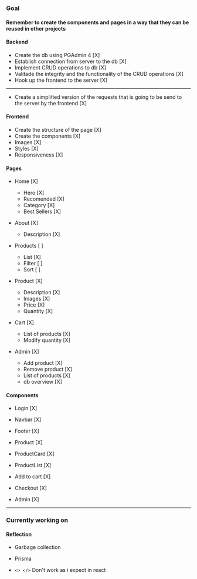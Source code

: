 ### Goal

#### Remember to create the components and pages in a way that they can be reused in other projects



#### Backend

- Create the db using PGAdmin 4 [X]
- Establish connection from server to the db [X]
- Implement CRUD operations to db [X]
- Valitade the integrity and the functionality of the CRUD operations [X]
- Hook up the frontend to the server [X]

---

- Create a simplified version of the requests that is going to be send to the server by the frontend [X]


#### Frontend

- Create the structure of the page [X]
- Create the components [X]
- Images [X]
- Styles [X]
- Responsiveness [X]



#### Pages
- Home [X]
    - Hero [X]
    - Recomended [X]
    - Category [X]
    - Best Sellers [X]

- About [X]
    - Description [X]

- Products [ ]
    - List [X]
    - Filter [ ]
    - Sort [ ]

- Product [X]
    - Description [X]
    - Images [X]
    - Price [X]
    - Quantity [X]
    
- Cart [X]
    - List of products [X]
    - Modify quantity [X]

- Admin [X]
    - Add product [X]
    - Remove product [X]
    - List of products [X]
    - db overview [X]

#### Components
- Login [X]
- Navbar [X]
- Footer [X]
- Product [X]
- ProductCard [X]
- ProductList [X]
- Add to cart [X]
- Checkout [X]

- Admin [X]



---

### Currently working on




#### Reflection

- Garbage collection
- Prisma

- ```<> </>``` Don't work as i expect in react